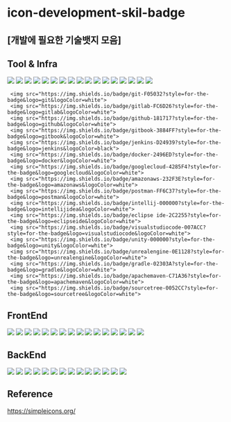 # icon-development-skil-badge 
## [개발에 필요한 기술뱃지 모음] 

## Tool & Infra
<div align="left">
  <img src="https://img.shields.io/badge/git-F05032?style=for-the-badge&logo=git&logoColor=white">
  <img src="https://img.shields.io/badge/gitlab-FC6D26?style=for-the-badge&logo=gitlab&logoColor=white">
  <img src="https://img.shields.io/badge/github-181717?style=for-the-badge&logo=github&logoColor=white">
  <img src="https://img.shields.io/badge/gitbook-3884FF?style=for-the-badge&logo=gitbook&logoColor=white">
  <img src="https://img.shields.io/badge/jenkins-D24939?style=for-the-badge&logo=jenkins&logoColor=black">
  <img src="https://img.shields.io/badge/docker-2496ED?style=for-the-badge&logo=docker&logoColor=white">
  <img src="https://img.shields.io/badge/googlecloud-4285F4?style=for-the-badge&logo=googlecloud&logoColor=white">
  <img src="https://img.shields.io/badge/amazonaws-232F3E?style=for-the-badge&logo=amazonaws&logoColor=white">
  <img src="https://img.shields.io/badge/postman-FF6C37?style=for-the-badge&logo=postman&logoColor=white">
  <img src="https://img.shields.io/badge/intellij-000000?style=for-the-badge&logo=intellijidea&logoColor=white">
  <img src="https://img.shields.io/badge/eclipse ide-2C2255?style=for-the-badge&logo=eclipseide&logoColor=white">
  <img src="https://img.shields.io/badge/visualstudiocode-007ACC?style=for-the-badge&logo=visualstudiocode&logoColor=white">
  <img src="https://img.shields.io/badge/unity-000000?style=for-the-badge&logo=unity&logoColor=white">
  <img src="https://img.shields.io/badge/unrealengine-0E1128?style=for-the-badge&logo=unrealengine&logoColor=white">
  <img src="https://img.shields.io/badge/gradle-02303A?style=for-the-badge&logo=gradle&logoColor=white">
  <img src="https://img.shields.io/badge/apachemaven-C71A36?style=for-the-badge&logo=apachemaven&logoColor=white">
  <img src="https://img.shields.io/badge/sourcetree-0052CC?style=for-the-badge&logo=sourcetree&logoColor=white">
</div>

     <img src="https://img.shields.io/badge/git-F05032?style=for-the-badge&logo=git&logoColor=white">
     <img src="https://img.shields.io/badge/gitlab-FC6D26?style=for-the-badge&logo=gitlab&logoColor=white">
     <img src="https://img.shields.io/badge/github-181717?style=for-the-badge&logo=github&logoColor=white">
     <img src="https://img.shields.io/badge/gitbook-3884FF?style=for-the-badge&logo=gitbook&logoColor=white">
     <img src="https://img.shields.io/badge/jenkins-D24939?style=for-the-badge&logo=jenkins&logoColor=black">
     <img src="https://img.shields.io/badge/docker-2496ED?style=for-the-badge&logo=docker&logoColor=white">
     <img src="https://img.shields.io/badge/googlecloud-4285F4?style=for-the-badge&logo=googlecloud&logoColor=white">
     <img src="https://img.shields.io/badge/amazonaws-232F3E?style=for-the-badge&logo=amazonaws&logoColor=white">
     <img src="https://img.shields.io/badge/postman-FF6C37?style=for-the-badge&logo=postman&logoColor=white">
     <img src="https://img.shields.io/badge/intellij-000000?style=for-the-badge&logo=intellijidea&logoColor=white">
     <img src="https://img.shields.io/badge/eclipse ide-2C2255?style=for-the-badge&logo=eclipseide&logoColor=white">
     <img src="https://img.shields.io/badge/visualstudiocode-007ACC?style=for-the-badge&logo=visualstudiocode&logoColor=white">
     <img src="https://img.shields.io/badge/unity-000000?style=for-the-badge&logo=unity&logoColor=white">
     <img src="https://img.shields.io/badge/unrealengine-0E1128?style=for-the-badge&logo=unrealengine&logoColor=white">
     <img src="https://img.shields.io/badge/gradle-02303A?style=for-the-badge&logo=gradle&logoColor=white">
     <img src="https://img.shields.io/badge/apachemaven-C71A36?style=for-the-badge&logo=apachemaven&logoColor=white">
     <img src="https://img.shields.io/badge/sourcetree-0052CC?style=for-the-badge&logo=sourcetree&logoColor=white">

    

## FrontEnd
<div align="left">
  <img src="https://img.shields.io/badge/kotlin-7F52FF?style=for-the-badge&logo=kotlin&logoColor=white">
  <img src="https://img.shields.io/badge/jetpackcompose-4285F4?style=for-the-badge&logo=jetpackcompose&logoColor=white">
  <img src="https://img.shields.io/badge/Retrofit-48b983?style=for-the-badge&logo=square&logoColor=white">
  <img src="https://img.shields.io/badge/react-444444?style=for-the-badge&logo=react">
  <img src="https://img.shields.io/badge/vue.js-4FC08D?style=for-the-badge&logo=vue.js&logoColor=white">
  <img src="https://img.shields.io/badge/node.js-339933?style=for-the-badge&logo=Node.js&logoColor=white">
  <img src="https://img.shields.io/badge/recoil-3578E5?style=for-the-badge&logo=recoil&logoColor=black">
  <img src="https://img.shields.io/badge/reacthookform-EC5990?style=for-the-badge&logo=reacthookform&logoColor=black">
  <img src="https://img.shields.io/badge/styledcomponents-DB7093?style=for-the-badge&logo=styledcomponents&logoColor=black">
  <img src="https://img.shields.io/badge/html5-E34F26?style=for-the-badge&logo=html5&logoColor=white">
  <img src="https://img.shields.io/badge/css3-1572B6?style=for-the-badge&logo=css3&logoColor=white">
  <img src="https://img.shields.io/badge/scss-CC6699?style=for-the-badge&logo=sass&logoColor=white">
  <img src="https://img.shields.io/badge/bootstrap-7952B3?style=for-the-badge&logo=bootstrap&logoColor=white">
  <img src="https://img.shields.io/badge/javascript-F7DF1E?style=for-the-badge&logo=javascript&logoColor=black">
  <img src="https://img.shields.io/badge/jquery-0769AD?style=for-the-badge&logo=jquery&logoColor=white">
  <img src="https://img.shields.io/badge/typescript-3178C6?style=for-the-badge&logo=typescript&logoColor=white">
</div>

## BackEnd
<div align="left">
  <img src="https://img.shields.io/badge/python-3776AB?style=for-the-badge&logo=python&logoColor=white">
  <img src="https://img.shields.io/badge/django-092E20?style=for-the-badge&logo=django&logoColor=white">
  <img src="https://img.shields.io/badge/firebase-FFCA28?style=for-the-badge&logo=firebase&logoColor=white">
  <img src="https://img.shields.io/badge/OpenJdk-437291?style=for-the-badge&logo=openjdk&logoColor=black">
  <img src="https://img.shields.io/badge/spring-6DB33F?style=for-the-badge&logo=spring&logoColor=white">
  <img src="https://img.shields.io/badge/springboot-6DB33F?style=for-the-badge&logo=springboot&logoColor=white">
  <img src="https://img.shields.io/badge/springsecurity-6DB33F?style=for-the-badge&logo=springsecurity&logoColor=white">
  <img src="https://img.shields.io/badge/hibernate-59666C?style=for-the-badge&logo=hibernate&logoColor=white">
  <img src="https://img.shields.io/badge/swagger-6DB33F?style=for-the-badge&logo=swagger&logocolor=white">
  <img src="https://img.shields.io/badge/nginx-009639?style=for-the-badge&logo=nginx&logocolor=white">
  <img src="https://img.shields.io/badge/mariaDB-003545?style=for-the-badge&logo=mariadb&logocolor=white">
  <img src="https://img.shields.io/badge/mysql-4479A1?style=for-the-badge&logo=mysql&logoColor=white">
  <img src="https://img.shields.io/badge/oracle-F80000?style=for-the-badge&logo=oracle&logoColor=white">
  <img src="https://img.shields.io/badge/mongoDB-47A248?style=for-the-badge&logo=MongoDB&logoColor=white">
</div>

## Reference
https://simpleicons.org/
